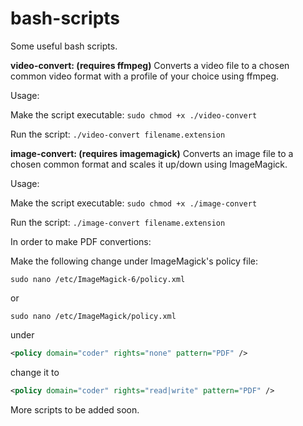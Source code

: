 # bash-scripts
Some useful bash scripts.

**video-convert: (requires ffmpeg)**
Converts a video file to a chosen common video format with a profile of your choice using ffmpeg.


Usage: 

Make the script executable:
`sudo chmod +x ./video-convert`

Run the script: 
`./video-convert filename.extension`

**image-convert: (requires imagemagick)**
Converts an image file to a chosen common format and scales it up/down using ImageMagick.


Usage: 

Make the script executable:
`sudo chmod +x ./image-convert`

Run the script: 
`./image-convert filename.extension`

In order to make PDF convertions:

Make the following change under ImageMagick's policy file:

`sudo nano /etc/ImageMagick-6/policy.xml`

or

`sudo nano /etc/ImageMagick/policy.xml`

under

```xml
<policy domain="coder" rights="none" pattern="PDF" />
```
change it to 
```xml
<policy domain="coder" rights="read|write" pattern="PDF" />
```

More scripts to be added soon.
